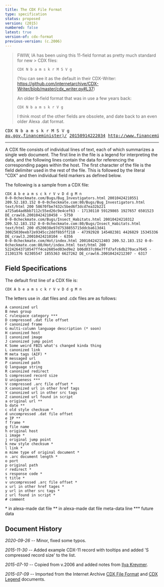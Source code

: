```yaml
---
title: The CDX File Format
type: specification
status: proposed
version: (2015)
numbered: false
latest: true
version-of: cdx-format
previous-version: (c.2006)
---
```


> FWIW, IA has been using this 11-field format as pretty much standard for new > CDX files:
> 
>     CDX N b a m s k r M S V g
> 
> (You can see it as the default in their CDX-Writer: https://github.com/internetarchive/CDX-Writer/blob/master/cdx_writer.py#L37)
> 
> An older 9-field format that was in use a few years back: 
> 
>     CDX N b a m s k r V g
> 
> I think most of the other fields are obsolete, and date back to an even older Alexa .dat format.

<pre>
CDX N b a m s k r M S V g
<a href="#N" title="N - massaged url">au,gov,financeminister)/</a> <a href="#b" title="b - date">20150914222034</a> <a href="#" title="a - original url">http://www.financeminister.gov.au/</a> <a href="#" title="m - mime type of original document">text/html</a> <a href="#" title="s - response code">200</a> <a href="#" title="k - new style checksum">ZMSA5TNJUKKRYAIM5PRUJLL24DV7QYOO</a> <a href="#" title="r - redirect">-</a> <a href="#" title="M - AIF meta tags">-</a> <a href="#" title="S - compressed record size">83848</a> <a href="#" title="V - compressed arc file offset">117273</a> <a href="#" title="g - file name">WEB-20150914222031256-00000-43190~heritrix.nla.gov.au~8443.warc.gz</a>
</pre>

----

A CDX file consists of individual lines of text, each of which summarizes a single web document.
The first line in the file is a legend for interpreting the data, and the following lines contain the data for referencing the corresponding pages within the host. The first character of the file is the field delimiter used in the rest of the file. This is followed by the literal "CDX" and then individual field markers as defined below.

The following is a sample from a CDX file:

~~~
CDX A b e a m s c k r V v D d g M n
0-0-0checkmate.com/Bugs/Bug_Investigators.html 20010424210551 209.52.183.152 0-0-0checkmate.com:80/Bugs/Bug_Investigators.html text/html 200 58670fbe7432c5bed6f3dcd7ea32b221 a725a64ad6bb7112c55ed26c9e4cef63 - 17130110 59129865 1927657 6501523 DE_crawl6.20010424210458 - 5750
0-0-0checkmate.com/Bugs/Insect_Habitats.html 20010424210312 209.52.183.152 0-0-0checkmate.com:80/Bugs/Insect_Habitats.html text/html 200 d520038e97d7538855715ddcba613d41 30025030eeb72e9345cc2ddf8b5ff218 - 47392928 145482381 4426829 15345336 DE_crawl3.20010424210104 - 6356
0-0-0checkmate.com/Hot/index.html 20010424212403 209.52.183.152 0-0-0checkmate.com:80/Hot/index.html text/html 200 52242643710547ff4ce2605ed03ed9e2 b06d037c06e7ffd7afc6db270aca7645 - 21301376 62305547 1855363 6627262 DE_crawl6.20010424212307 - 6317
~~~

Field Specifications
--------------------

The default first line of a CDX file is:

~~~
CDX A b e a m s c k r V v D d g M n
~~~

The letters use in .dat files and .cdx files are as follows:

~~~
A canonized url
B news group
C rulespace category ***
D compressed .dat file offset
F canonized frame
G multi-column language description (* soon)
H canonized host
I canonized image
J canonized jump point
K Some weird FBIS what's changed kinda thing
L canonized link
M meta tags (AIF) *
N messaged url
P canonized path
Q language string
R canonized redirect
S compressed record size
U uniqueness ***
V compressed .arc file offset *
X canonized url in other href tags
Y canonized url in other src tags
Z canonized url found in script
a original url **
b date **
c old style checksum *
d uncompressed .dat file offset
e IP **
f frame *
g file name
h original host
i image *
j original jump point
k new style checksum *
l link *
m mime type of original document *
n .arc document length *
o port
p original path
r redirect *
s response code *
t title *
v uncompressed .arc file offset *
x url in other href tages *
y url in other src tags *
z url found in script *
# comment
~~~

\* in alexa-made dat file
\** in alexa-made dat file meta-data line
\*** future data

Document History
----------------

*2020-09-26* -- Minor, fixed some typos.

*2015-11-30* -- Added example CDX-11 record with tooltips and added 'S compressed record size' to the list.

*2015-07-10* -- Copied from v.2006 and added notes from [Ilya Kreymer](https://github.com/ikreymer).

*2015-07-09* -- Imported from the Internet Archive [CDX File Format](http://web.archive.org/web/20031226073353/http://www.archive.org/web/researcher/cdx_file_format.php) and [CDX Legend](http://web.archive.org/web/20031226073353/http://www.archive.org/web/researcher/cdx_legend.php) documents.

